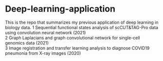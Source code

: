 # Deep-learning-application

This is the repo that summarizes my previous application of deep learning in biology data.
1	Sequential functional states analysis of scCUT&TAG-Pro data using convolution neural network (2021)  
2 Graph Laplacians and graph convolutional network for single-cell genomics data (2021)  
3 Image registration and transfer learning analysis to diagnose COVID19 pneumonia from X-ray images (2020)  
